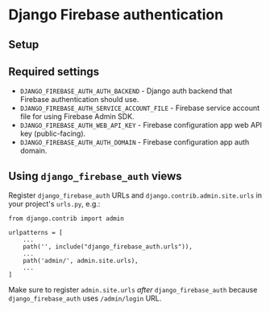# Django Firebase authentication

## Setup

## Required settings

* `DJANGO_FIREBASE_AUTH_AUTH_BACKEND` - Django auth backend that Firebase authentication should use.
* `DJANGO_FIREBASE_AUTH_SERVICE_ACCOUNT_FILE` - Firebase service account file for using Firebase Admin SDK.
* `DJANGO_FIREBASE_AUTH_WEB_API_KEY` - Firebase configuration app web API key (public-facing).
* `DJANGO_FIREBASE_AUTH_AUTH_DOMAIN` - Firebase configuration app auth domain.


## Using `django_firebase_auth` views

Register `django_firebase_auth` URLs and `django.contrib.admin.site.urls` in your project's `urls.py`, e.g.:

```
from django.contrib import admin

urlpatterns = [
    ...
    path('', include("django_firebase_auth.urls")),
    ...
    path('admin/', admin.site.urls),
    ...
]
```
Make sure to register `admin.site.urls` _after_ `django_firebase_auth` because `django_firebase_auth` uses `/admin/login` URL.